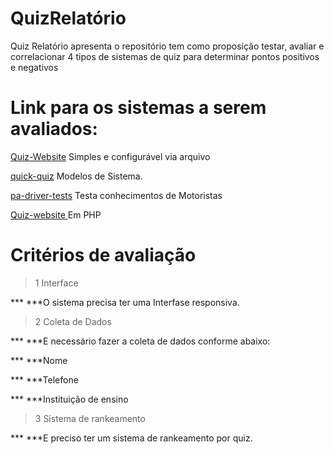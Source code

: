 # QuizRelatório
Quiz Relatório apresenta o repositório tem como proposição testar, avaliar e correlacionar
4 tipos de sistemas de quiz para determinar pontos positivos e negativos


# Link para os sistemas a serem avaliados:



 [Quiz-Website](https://github.com/shagun6/Quiz-Website) Simples e configurável via arquivo 
 
 [quick-quiz](https://github.com/UrbanInstitute/quick-quiz) Modelos de Sistema.
 
 [pa-driver-tests](https://github.com/SethClydesdale/pa-driver-tests) Testa conhecimentos de Motoristas
 
 [Quiz-website ](https://github.com/M-Waweru/Quiz-website) Em PHP
 


# Critérios de avaliação

> 1 Interface
 
*** ***O sistema precisa ter uma Interfase responsiva.

> 2 Coleta de Dados
 
*** ***E necessário fazer a coleta de dados conforme abaixo:

*** ***Nome

*** ***Telefone

*** ***Instituição de ensino

> 3 Sistema de rankeamento

*** ***E preciso ter um sistema de rankeamento por quiz.
